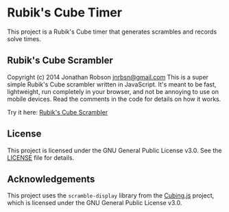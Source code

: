 # Rubik's Cube Timer

This project is a Rubik's Cube timer that generates scrambles and records solve times.

## Rubik's Cube Scrambler

Copyright (c) 2014 Jonathan Robson <jnrbsn@gmail.com>
This is a super simple Rubik's Cube scrambler written in JavaScript. It's meant to be fast, lightweight, run completely in your browser, and not be annoying to use on mobile devices. Read the comments in the code for details on how it works.

Try it here: [Rubik's Cube Scrambler](http://jnrbsn.github.io/rubiks-cube-scrambler/)

## License

This project is licensed under the GNU General Public License v3.0. See the [LICENSE](./LICENSE) file for details.

## Acknowledgements

This project uses the `scramble-display` library from the [Cubing.js](https://github.com/cubing/cubing.js) project, which is licensed under the GNU General Public License v3.0.
